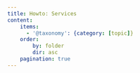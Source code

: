 ```yaml
---
title: Howto: Services
content:
    items:
      - '@taxonomy': {category: [topic]}
    order:
        by: folder
        dir: asc
    pagination: true
---
```

